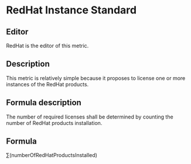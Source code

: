 # RedHat Instance Standard

## Editor

RedHat is the editor of this metric.

## Description 

This metric is relatively simple because it proposes to license one or more instances of the RedHat products.

## Formula description

The number of required licenses shall be determined by counting the number of RedHat products installation.

## Formula 

∑(numberOfRedHatProductsInstalled)
